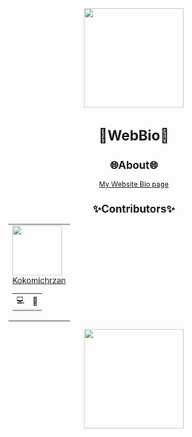 <div align=center>
  <img height=200px src="https://github.com/Kokomichrzan/WebBio/blob/main/Assets/BackGround.gif">
<h1>💖WebBio💖</h1>
<h2>🌐About🌐</h2>
<a href="https://kokomichrzan.github.io/WebBio/">My Website Bio page </a>
<h2>✨Contributors✨</h2>
<table>
  <td>
    <a href="https://github.com/Kokomichrzan"><img height=100px src="https://avatars.githubusercontent.com/u/62157770?v=4"></a>
    <a href="https://github.com/Kokomichrzan"><div align=center>Kokomichrzan</div></a>
    <table>
      <td title="Programing">💻</td>
      <td title="Manage">💼</td>
    </table>
  </td>
</table>

<img height=200px src="https://github.com/Kokomichrzan/WebBio/blob/main/Assets/Pak.gif">

</div>
